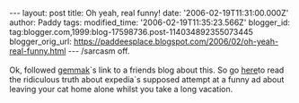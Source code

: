 \-\-- layout: post title: Oh yeah, real funny! date:
\'2006-02-19T11:31:00.000Z\' author: Paddy tags: modified\_time:
\'2006-02-19T11:35:23.566Z\' blogger\_id:
tag:blogger.com,1999:blog-17598736.post-114034892355073445
blogger\_orig\_url:
https://paddeesplace.blogspot.com/2006/02/oh-yeah-real-funny.html \-\--
/sarcasm off.\
\
Ok, followed [gemmak](https://www.jmw500.blogspot.com/)\`s link to a
friends blog about this. So go
[here](https://shubertalleyshephard.blogspot.com/2006/02/show-you-care-about-your-pets-expedia.html)to
read the ridiculous truth about expedia\`s supposed attempt at a funny
ad about leaving your cat home alone whilst you take a long vacation.
